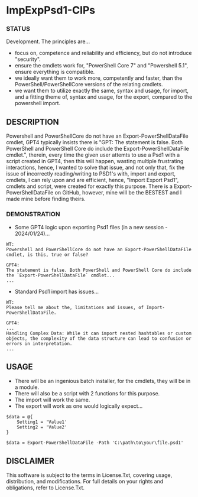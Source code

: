 # ImpExpPsd1-ClPs

### STATUS
Development. The principles are...
- focus on, competence and reliability and efficiency, but do not introduce "security".
- ensure the cmdlets work for, "PowerShell Core 7" and "Powershell 5.1", ensure everything is compatible.
- we ideally want them to work more, competently and faster, than the PowerShell/PowerShellCore versions of the relating cmdlets.
- we want them to utilize exactly the same, syntax and usage, for import, and a fitting theme of, syntax and usage, for the export, compared to the powershell import. 

## DESCRIPTION
Powershell and PowerShellCore do not have an Export-PowerShellDataFile cmdlet, GPT4 typically insists there is "GPT: The statement is false. Both PowerShell and PowerShell Core do include the Export-PowerShellDataFile cmdlet.", therein, every time the given user attemts to use a Psd1 with a script created in GPT4, then this will happen, wasting multiple frustrating interactions, hence, I wanted to solve that issue, and not only that, fix the issue of incorrectly reading/writing to PSD1's with, import and export, cmdlets, I can rely upon and are efficient, hence, "Import Export Psd1", cmdlets and script, were created for exactly this purpose. There is a Export-PowerShellDataFile on GitHub, however, mine will be the BESTEST and I made mine before finding theirs.

### DEMONSTRATION
- Some GPT4 logic upon exporting Psd1 files (in a new session - 2024/01/24)...
```
WT:
Powershell and PowerShellCore do not have an Export-PowerShellDataFile cmdlet, is this, true or false?

GPT4:
The statement is false. Both PowerShell and PowerShell Core do include the `Export-PowerShellDataFile` cmdlet...
...
```
- Standard Psd1 import has issues...
```
WT:
Please tell me about the, limitations and issues, of Import-PowerShellDataFile.

GPT4: 
...
Handling Complex Data: While it can import nested hashtables or custom objects, the complexity of the data structure can lead to confusion or errors in interpretation.
...
```

## USAGE
- There will be an ingenious batch installer, for the cmdlets, they will be in a module.
- There will also be a script with 2 functions for this purpose.
- The import will work the same.
- The export will work as one would logically expect...
```
$data = @{
    Setting1 = 'Value1'
    Setting2 = 'Value2'
}

$data = Export-PowerShellDataFile -Path 'C:\path\to\your\file.psd1'
```

## DISCLAIMER
This software is subject to the terms in License.Txt, covering usage, distribution, and modifications. For full details on your rights and obligations, refer to License.Txt.


